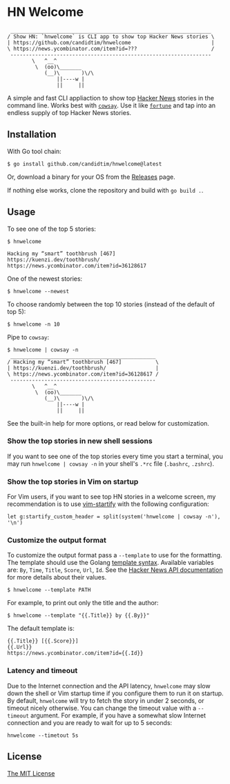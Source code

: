 # HN Welcome

     _________________________________________________________________
    / Show HN: `hnwelcome` is CLI app to show top Hacker News stories \
    | https://github.com/candidtim/hnwelcome                          |
    \ https://news.ycombinator.com/item?id=???                        /
     -----------------------------------------------------------------
            \   ^__^
             \  (oo)\_______
                (__)\       )\/\
                    ||----w |
                    ||     ||

A simple and fast CLI appliaction to show top
[Hacker News](https://news.ycombinator.com/) stories in the command line. Works
best with [`cowsay`](https://en.wikipedia.org/wiki/Cowsay). Use it like
[`fortune`](https://en.wikipedia.org/wiki/Fortune_(Unix))
and tap into an endless supply of top Hacker News stories.

## Installation

With Go tool chain:

    $ go install github.com/candidtim/hnwelcome@latest

Or, download a binary for your OS from the
[Releases](https://github.com/candidtim/hnwelcome/releases) page.

If nothing else works, clone the repository and build with `go build .`.

## Usage

To see one of the top 5 stories:

    $ hnwelcome

    Hacking my “smart” toothbrush [467]
    https://kuenzi.dev/toothbrush/
    https://news.ycombinator.com/item?id=36128617

One of the newest stories:

    $ hnwelcome --newest

To choose randomly between the top 10 stories (instead of the default of top 5):

    $ hnwelcome -n 10

Pipe to `cowsay`:

    $ hnwelcome | cowsay -n
     _______________________________________________
    / Hacking my “smart” toothbrush [467]           \
    | https://kuenzi.dev/toothbrush/                |
    \ https://news.ycombinator.com/item?id=36128617 /
     -----------------------------------------------
            \   ^__^
             \  (oo)\_______
                (__)\       )\/\
                    ||----w |
                    ||     ||

See the built-in help for more options, or read below for customization.

### Show the top stories in new shell sessions

If you want to see one of the top stories every time you start a terminal, you
may run `hnwelcome | cowsay -n` in your shell's `.*rc` file
(`.bashrc`, `.zshrc`).

### Show the top stories in Vim on startup

For Vim users, if you want to see top HN stories in a welcome screen, my
recommendation is to use [vim-startify](https://github.com/mhinz/vim-startify)
with the following configuration:

    let g:startify_custom_header = split(system('hnwelcome | cowsay -n'), '\n')

### Customize the output format

To customize the output format pass a `--template` to use for the formatting.
The template should use the Golang
[template syntax](https://pkg.go.dev/text/template). Available variables are:
`By`, `Time`, `Title`, `Score`, `Url`, `Id`. See the
[Hacker News API documentation](https://github.com/HackerNews/API#items) for
more details about their values.

    $ hnwelcome --template PATH

For example, to print out only the title and the author:

    $ hnwelcome --template "{{.Title}} by {{.By}}"

The default template is:

    {{.Title}} [{{.Score}}]
    {{.Url}}
    https://news.ycombinator.com/item?id={{.Id}}

### Latency and timeout

Due to the Internet connection and the API latency, `hnwelcome` may slow down
the shell or Vim startup time if you configure them to run it on startup. By
default, `hnwelcome` will try to fetch the story in under 2 seconds, or timeout
nicely otherwise. You can change the timeout value with a `--timeout` argument.
For example, if you have a somewhat slow Internet connection and you are ready
to wait for up to 5 seconds:

    hnwelcome --timetout 5s

## License

[The MIT License](http://opensource.org/licenses/MIT)
